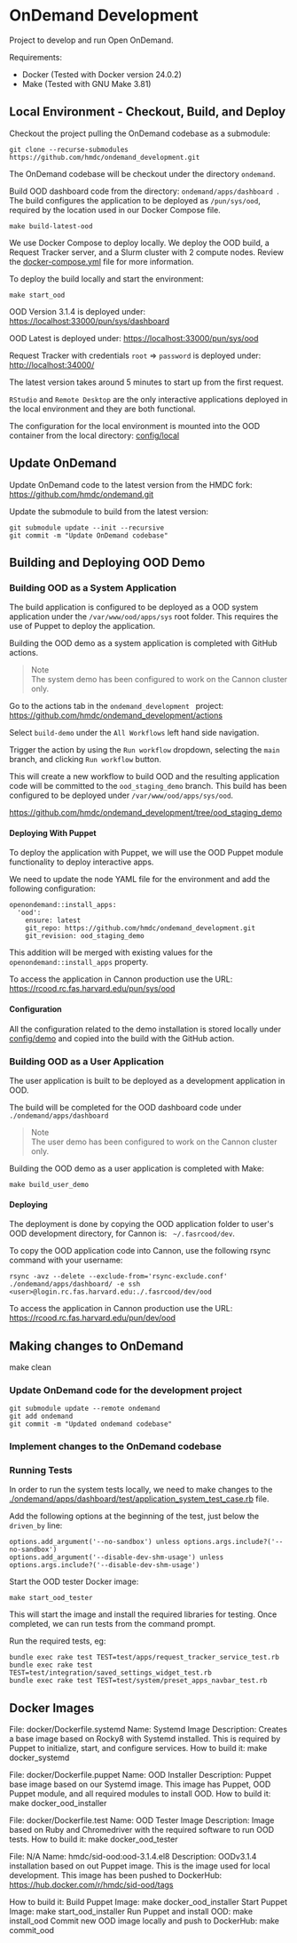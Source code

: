 # OnDemand Development
Project to develop and run Open OnDemand.

Requirements:
 - Docker (Tested with Docker version 24.0.2)
 - Make (Tested with GNU Make 3.81)

## Local Environment - Checkout, Build, and Deploy
Checkout the project pulling the OnDemand codebase as a submodule:
```
git clone --recurse-submodules https://github.com/hmdc/ondemand_development.git
```
The OnDemand codebase will be checkout under the directory `ondemand`.

Build OOD dashboard code from the directory: `ondemand/apps/dashboard `.
The build configures the application to be deployed as `/pun/sys/ood`, required by the location used in our Docker Compose file.
```
make build-latest-ood
```

We use Docker Compose to deploy locally. We deploy the OOD build, a Request Tracker server, and a Slurm cluster with 2 compute nodes.
Review the [docker-compose.yml](docker-compose.yml) file for more information.

To deploy the build locally and start the environment:
```
make start_ood
```

OOD Version 3.1.4 is deployed under: [https://localhost:33000/pun/sys/dashboard](https://localhost:33000/pun/sys/dashboard)

OOD Latest is deployed under: [https://localhost:33000/pun/sys/ood](https://localhost:33000/pun/sys/ood)

Request Tracker with credentials `root` => `password` is deployed under: [http://localhost:34000/](http://localhost:34000/)

The latest version takes around 5 minutes to start up from the first request.

`RStudio` and `Remote Desktop` are the only interactive applications deployed in the local environment and they are both functional.

The configuration for the local environment is mounted into the OOD container from the local directory: [config/local](config/local)

## Update OnDemand
Update OnDemand code to the latest version from the HMDC fork: https://github.com/hmdc/ondemand.git

Update the submodule to build from the latest version:
```
git submodule update --init --recursive
git commit -m "Update OnDemand codebase"
```

## Building and Deploying OOD Demo

### Building OOD as a System Application
The build application is configured to be deployed as a OOD system application under the `/var/www/ood/apps/sys` root folder.
This requires the use of Puppet to deploy the application.

Building the OOD demo as a system application is completed with GitHub actions.
> Note<br>
> The system demo has been configured to work on the Cannon cluster only.


Go to the actions tab in the `ondemand_development ` project: https://github.com/hmdc/ondemand_development/actions

Select `build-demo` under the `All Workflows` left hand side navigation.

Trigger the action by using the `Run workflow` dropdown, selecting the `main` branch, and clicking `Run workflow` button.

This will create a new workflow to build OOD and the resulting application code will be committed to the `ood_staging_demo` branch.
This build has been configured to be deployed under `/var/www/ood/apps/sys/ood`.

https://github.com/hmdc/ondemand_development/tree/ood_staging_demo

#### Deploying With Puppet
To deploy the application with Puppet, we will use the OOD Puppet module functionality to deploy interactive apps.

We need to update the node YAML file for the environment and add the following configuration:
```
openondemand::install_apps:
  'ood':
    ensure: latest
    git_repo: https://github.com/hmdc/ondemand_development.git
    git_revision: ood_staging_demo
```
This addition will be merged with existing values for the `openondemand::install_apps` property.

To access the application in Cannon production use the URL: https://rcood.rc.fas.harvard.edu/pun/sys/ood

#### Configuration
All the configuration related to the demo installation is stored locally under [config/demo](config/demo) and copied into the build with the GitHub action.

### Building OOD as a User Application
The user application is built to be deployed as a development application in OOD.

The build will be completed for the OOD dashboard code under `./ondemand/apps/dashboard`

> Note<br>
> The user demo has been configured to work on the Cannon cluster only.

Building the OOD demo as a user application is completed with Make:
```
make build_user_demo
```

#### Deploying
The deployment is done by copying the OOD application folder to user's OOD development directory, for Cannon is: ` ~/.fasrcood/dev`.

To copy the OOD application code into Cannon, use the following rsync command with your username:
```
rsync -avz --delete --exclude-from='rsync-exclude.conf' ./ondemand/apps/dashboard/ -e ssh <user>@login.rc.fas.harvard.edu:./.fasrcood/dev/ood
```

To access the application in Cannon production use the URL: https://rcood.rc.fas.harvard.edu/pun/dev/ood

## Making changes to OnDemand

make clean


### Update OnDemand code for the development project
```
git submodule update --remote ondemand
git add ondemand
git commit -m "Updated ondemand codebase"
```
### Implement changes to the OnDemand codebase

### Running Tests
In order to run the system tests locally, we need to make changes to the [./ondemand/apps/dashboard/test/application_system_test_case.rb](./ondemand/apps/dashboard/test/application_system_test_case.rb) file.

Add the following options at the beginning of the test, just below the `driven_by` line:
```
options.add_argument('--no-sandbox') unless options.args.include?('--no-sandbox')
options.add_argument('--disable-dev-shm-usage') unless options.args.include?('--disable-dev-shm-usage')
```

Start the OOD tester Docker image:
```
make start_ood_tester
```

This will start the image and install the required libraries for testing. Once completed, we can run tests from the command prompt.

Run the required tests, eg:
```
bundle exec rake test TEST=test/apps/request_tracker_service_test.rb
bundle exec rake test TEST=test/integration/saved_settings_widget_test.rb
bundle exec rake test TEST=test/system/preset_apps_navbar_test.rb
```


## Docker Images
File: docker/Dockerfile.systemd
Name: Systemd Image
Description: Creates a base image based on Rocky8 with Systemd installed. This is required by Puppet to initialize, start, and configure services.
How to build it:
make docker_systemd

File: docker/Dockerfile.puppet
Name: OOD Installer
Description: Puppet base image based on our Systemd image. This image has Puppet, OOD Puppet module, and all required modules to install OOD.
How to build it:
make docker_ood_installer

File: docker/Dockerfile.test
Name: OOD Tester Image
Description: Image based on Ruby and Chromedriver with the required software to run OOD tests.
How to build it:
make docker_ood_tester

File: N/A
Name: hmdc/sid-ood:ood-3.1.4.el8
Description: OODv3.1.4 installation based on out Puppet image. This is the image used for local development.
This image has been pushed to DockerHub: https://hub.docker.com/r/hmdc/sid-ood/tags

How to build it:
Build Puppet Image: make docker_ood_installer
Start Puppet Image: make start_ood_installer
Run Puppet and install OOD: make install_ood
Commit new OOD image locally and push to DockerHub: make commit_ood

